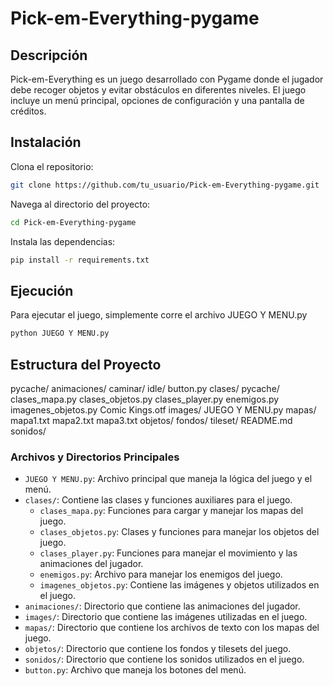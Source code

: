 # Pick-em-Everything-pygame

## Descripción

Pick-em-Everything es un juego desarrollado con Pygame donde el jugador debe recoger objetos y evitar obstáculos en diferentes niveles. El juego incluye un menú principal, opciones de configuración y una pantalla de créditos.

## Instalación
Clona el repositorio:
```bash
git clone https://github.com/tu_usuario/Pick-em-Everything-pygame.git
```
Navega al directorio del proyecto:
```bash
cd Pick-em-Everything-pygame
```
Instala las dependencias:
```bash
pip install -r requirements.txt
```

## Ejecución
Para ejecutar el juego, simplemente corre el archivo JUEGO Y MENU.py
```bash
python JUEGO Y MENU.py
```

## Estructura del Proyecto
pycache/ animaciones/ caminar/ idle/ button.py clases/ pycache/ clases_mapa.py clases_objetos.py clases_player.py enemigos.py imagenes_objetos.py Comic Kings.otf images/ JUEGO Y MENU.py mapas/ mapa1.txt mapa2.txt mapa3.txt objetos/ fondos/ tileset/ README.md sonidos/


### Archivos y Directorios Principales

- `JUEGO Y MENU.py`: Archivo principal que maneja la lógica del juego y el menú.
- `clases/`: Contiene las clases y funciones auxiliares para el juego.
  - `clases_mapa.py`: Funciones para cargar y manejar los mapas del juego.
  - `clases_objetos.py`: Clases y funciones para manejar los objetos del juego.
  - `clases_player.py`: Funciones para manejar el movimiento y las animaciones del jugador.
  - `enemigos.py`: Archivo para manejar los enemigos del juego.
  - `imagenes_objetos.py`: Contiene las imágenes y objetos utilizados en el juego.
- `animaciones/`: Directorio que contiene las animaciones del jugador.
- `images/`: Directorio que contiene las imágenes utilizadas en el juego.
- `mapas/`: Directorio que contiene los archivos de texto con los mapas del juego.
- `objetos/`: Directorio que contiene los fondos y tilesets del juego.
- `sonidos/`: Directorio que contiene los sonidos utilizados en el juego.
- `button.py`: Archivo que maneja los botones del menú.



